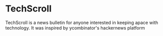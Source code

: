 # TechScroll
TechScroll is a news bulletin for anyone interested in keeping apace with technology. It was inspired by ycombinator's hackernews platform
